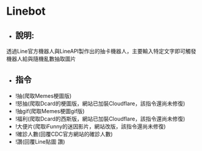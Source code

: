 # Linebot

- ## 說明:
 透過Line官方機器人與LineAPI製作出的抽卡機器人，主要輸入特定文字即可觸發機器人給與隨機亂數抽取圖片
 
 - ## 指令
  - !抽(爬取Memes梗圖版)
  - !怒抽(爬取Dcard的梗圖版，網站已加裝Cloudflare，該指令還尚未修復)
  - !抽gif(爬取Memes梗圖gif版)
  - !福利(爬取Dcard的西斯版，網站已加裝Cloudflare，該指令還尚未修復)
  - !大便片(爬取iFunny的迷因影片，網站改版，該指令還尚未修復)
  - !確診人數(回覆CDC官方網站的確診人數)
  - !讚(回覆Line貼圖 讚)

